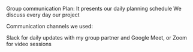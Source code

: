 Group communication Plan:
It presents our daily  planning schedule
We discuss every day our project

Communication channels
we used:

Slack for daily updates with my group partner
and  Google Meet, or Zoom for video sessions
